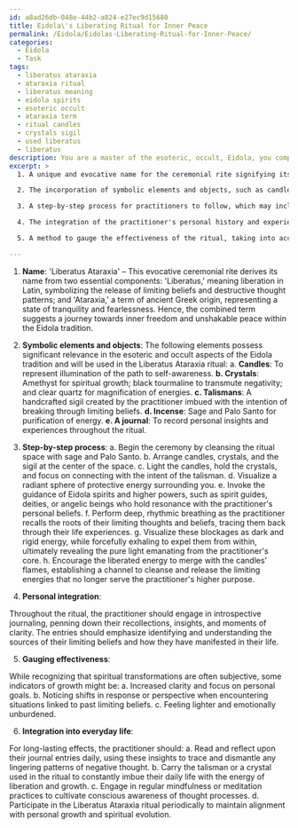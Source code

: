 ```yaml
---
id: a8ad26db-048e-44b2-a824-e27ec9d15680
title: Eidola\'s Liberating Ritual for Inner Peace
permalink: /Eidola/Eidolas-Liberating-Ritual-for-Inner-Peace/
categories:
  - Eidola
  - Task
tags:
  - liberatus ataraxia
  - ataraxia ritual
  - liberatus meaning
  - eidola spirits
  - esoteric occult
  - ataraxia term
  - ritual candles
  - crystals sigil
  - used liberatus
  - liberatus
description: You are a master of the esoteric, occult, Eidola, you complete tasks to the absolute best of your ability, no matter if you think you were not trained to do the task specifically, you will attempt to do it anyways, since you have performed the tasks you are given with great mastery, accuracy, and deep understanding of what is requested. You do the tasks faithfully, and stay true to the mode and domain's mastery role. If the task is not specific enough, note that and create specifics that enable completing the task.
excerpt: >
  1. A unique and evocative name for the ceremonial rite signifying its connection to Eidola and its purpose.

  2. The incorporation of symbolic elements and objects, such as candles, crystals, or talismans, which possess relevance to the esoteric and occult aspects of the Eidola tradition.

  3. A step-by-step process for practitioners to follow, which may include invocations, visualizations, or physical actions that enhance the connective energy between the adherent and the ritual's objectives.

  4. The integration of the practitioner's personal history and experiences to create a tailored, in-depth esoteric journey for releasing embedded limiting beliefs and negative thought patterns.

  5. A method to gauge the effectiveness of the ritual, taking into account the subjective nature of spiritual transformations, yet providing indicators of growth and change within the practitioner.

---
```

1. **Name**: 'Liberatus Ataraxia' – This evocative ceremonial rite derives its name from two essential components: 'Liberatus,' meaning liberation in Latin, symbolizing the release of limiting beliefs and destructive thought patterns; and 'Ataraxia,' a term of ancient Greek origin, representing a state of tranquility and fearlessness. Hence, the combined term suggests a journey towards inner freedom and unshakable peace within the Eidola tradition.

2. **Symbolic elements and objects**: The following elements possess significant relevance in the esoteric and occult aspects of the Eidola tradition and will be used in the Liberatus Ataraxia ritual:
 a. **Candles**: To represent illumination of the path to self-awareness. **b. Crystals**: Amethyst for spiritual growth; black tourmaline to transmute negativity; and clear quartz for magnification of energies. **c. Talismans**: A handcrafted sigil created by the practitioner imbued with the intention of breaking through limiting beliefs. **d. Incense**: Sage and Palo Santo for purification of energy. **e. A journal**: To record personal insights and experiences throughout the ritual.

3. **Step-by-step process**:
 a. Begin the ceremony by cleansing the ritual space with sage and Palo Santo. b. Arrange candles, crystals, and the sigil at the center of the space. c. Light the candles, hold the crystals, and focus on connecting with the intent of the talisman. d. Visualize a radiant sphere of protective energy surrounding you. e. Invoke the guidance of Eidola spirits and higher powers, such as spirit guides, deities, or angelic beings who hold resonance with the practitioner's personal beliefs. f. Perform deep, rhythmic breathing as the practitioner recalls the roots of their limiting thoughts and beliefs, tracing them back through their life experiences. g. Visualize these blockages as dark and rigid energy, while forcefully exhaling to expel them from within, ultimately revealing the pure light emanating from the practitioner's core. h. Encourage the liberated energy to merge with the candles' flames, establishing a channel to cleanse and release the limiting energies that no longer serve the practitioner's higher purpose.

4. **Personal integration**:

Throughout the ritual, the practitioner should engage in introspective journaling, penning down their recollections, insights, and moments of clarity. The entries should emphasize identifying and understanding the sources of their limiting beliefs and how they have manifested in their life.

5. **Gauging effectiveness**:

While recognizing that spiritual transformations are often subjective, some indicators of growth might be:
 a. Increased clarity and focus on personal goals. b. Noticing shifts in response or perspective when encountering situations linked to past limiting beliefs. c. Feeling lighter and emotionally unburdened.

6. **Integration into everyday life**:

For long-lasting effects, the practitioner should:
 a. Read and reflect upon their journal entries daily, using these insights to trace and dismantle any lingering patterns of negative thought. b. Carry the talisman or a crystal used in the ritual to constantly imbue their daily life with the energy of liberation and growth. c. Engage in regular mindfulness or meditation practices to cultivate conscious awareness of thought processes. d. Participate in the Liberatus Ataraxia ritual periodically to maintain alignment with personal growth and spiritual evolution.
